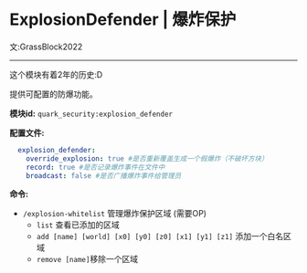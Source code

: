 # ExplosionDefender | 爆炸保护

文:GrassBlock2022

-----

这个模块有着2年的历史:D

提供可配置的防爆功能。

**模块id:** `quark_security:explosion_defender`

**配置文件:**

```yaml
  explosion_defender:
    override_explosion: true #是否重新覆盖生成一个假爆炸（不破坏方块）
    record: true #是否记录爆炸事件在文件中
    broadcast: false #是否广播爆炸事件给管理员
```

**命令:**

- `/explosion-whitelist` 管理爆炸保护区域 (需要OP)
    - `list` 查看已添加的区域
    - `add [name] [world] [x0] [y0] [z0] [x1] [y1] [z1]` 添加一个白名区域
    - `remove [name]`移除一个区域
